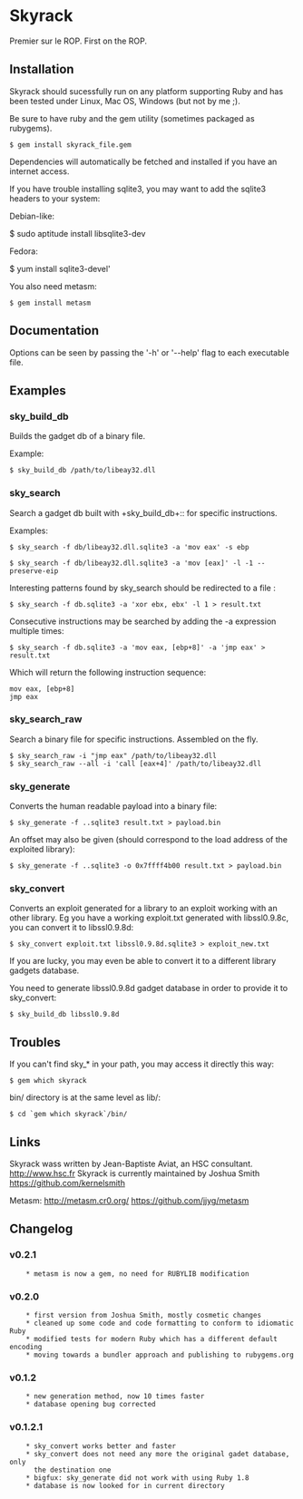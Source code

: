 # Skyrack

Premier sur le ROP.
First on the ROP.

## Installation

Skyrack should sucessfully run on any platform supporting Ruby and has been
tested under Linux, Mac OS, Windows (but not by me ;).

Be sure to have ruby and the gem utility (sometimes packaged as rubygems).

    $ gem install skyrack_file.gem

Dependencies will automatically be fetched and installed if you have an internet
access.

If you have trouble installing sqlite3, you may want to add the sqlite3 headers
to your system:

Debian-like:

   $ sudo aptitude install libsqlite3-dev

Fedora:

   $ yum install sqlite3-devel'


You also need metasm:

    $ gem install metasm

## Documentation

Options can be seen by passing the '-h' or '--help' flag to each executable
file.

## Examples

### sky_build_db
Builds the gadget db of a binary file.

Example:

    $ sky_build_db /path/to/libeay32.dll

### sky_search
Search a gadget db built with +sky_build_db+:: for specific instructions.

Examples:

    $ sky_search -f db/libeay32.dll.sqlite3 -a 'mov eax' -s ebp

    $ sky_search -f db/libeay32.dll.sqlite3 -a 'mov [eax]' -l -1 --preserve-eip

Interesting patterns found by sky_search should be redirected to a file :

    $ sky_search -f db.sqlite3 -a 'xor ebx, ebx' -l 1 > result.txt

Consecutive instructions may be searched by adding the -a expression multiple
times:

    $ sky_search -f db.sqlite3 -a 'mov eax, [ebp+8]' -a 'jmp eax' > result.txt

Which will return the following instruction sequence:

```Assembly
mov eax, [ebp+8]
jmp eax
```


### sky_search_raw
Search a binary file for specific instructions. Assembled on the fly.

    $ sky_search_raw -i "jmp eax" /path/to/libeay32.dll
    $ sky_search_raw --all -i 'call [eax+4]' /path/to/libeay32.dll


### sky_generate

Converts the human readable payload into a binary file:

    $ sky_generate -f ..sqlite3 result.txt > payload.bin

An offset may also be given (should correspond to the load address of the
exploited library):

    $ sky_generate -f ..sqlite3 -o 0x7ffff4b00 result.txt > payload.bin

### sky_convert

Converts an exploit generated for a library to an exploit working with an other
library. Eg you have a working exploit.txt generated with libssl0.9.8c, you can
convert it to libssl0.9.8d:

    $ sky_convert exploit.txt libssl0.9.8d.sqlite3 > exploit_new.txt

If you are lucky, you may even be able to convert it to a different library
gadgets database.

You need to generate libssl0.9.8d gadget database in order to provide it to
sky_convert:

    $ sky_build_db libssl0.9.8d

## Troubles

If you can't find sky_* in your path, you may access it directly this way:

    $ gem which skyrack

bin/ directory is at the same level as lib/:

    $ cd `gem which skyrack`/bin/

## Links

Skyrack wass written by Jean-Baptiste Aviat, an HSC consultant.
http://www.hsc.fr
Skyrack is currently maintained by Joshua Smith
https://github.com/kernelsmith

Metasm: http://metasm.cr0.org/ https://github.com/jjyg/metasm


## Changelog

### v0.2.1
        * metasm is now a gem, no need for RUBYLIB modification

### v0.2.0
        * first version from Joshua Smith, mostly cosmetic changes
        * cleaned up some code and code formatting to conform to idiomatic Ruby
        * modified tests for modern Ruby which has a different default encoding
        * moving towards a bundler approach and publishing to rubygems.org

### v0.1.2
        * new generation method, now 10 times faster
        * database opening bug corrected

### v0.1.2.1
        * sky_convert works better and faster
        * sky_convert does not need any more the original gadet database, only
          the destination one
        * bigfux: sky_generate did not work with using Ruby 1.8
        * database is now looked for in current directory

